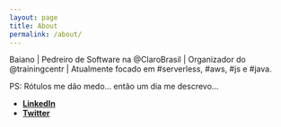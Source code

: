 ```yaml
---
layout: page
title: About
permalink: /about/
---
```


Baiano | Pedreiro de Software na @ClaroBrasil | Organizador do @trainingcentr | Atualmente focado em #serverless, #aws, #js e #java.

PS: Rótulos me dão medo... então um dia me descrevo...

- [**LinkedIn**](https://www.linkedin.com/in/mateus-malaquias-692532b5/)
- [**Twitter**](https://twitter.com/mmalaquiasdev)
